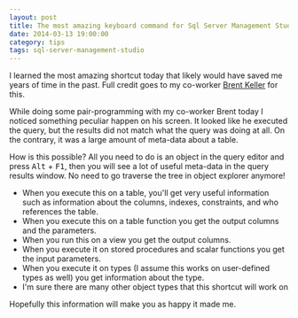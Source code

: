 ```yaml
---
layout: post
title: The most amazing keyboard command for Sql Server Management Studio
date: 2014-03-13 19:00:00
category: tips
tags: sql-server-management-studio
---
```

<p class="jumbotron">
	I learned the most amazing shortcut today that likely would have saved me years of time in
	the past. Full credit goes to my co-worker 
	<a href="http://devresults.com/en/p/about">Brent Keller</a> for this.
</p>

While doing some pair-programming with my co-worker Brent today I noticed something peculiar happen
on his screen. It looked like he executed the query, but the results did not match what the query
was doing at all. On the contrary, it was a large amount of meta-data about a table.

How is this possible? All you need to do is an object in the query editor and press 
<kbd>Alt</kbd> + <kbd>F1</kbd>, then you will see a lot of useful meta-data in the query results
window. No need to go traverse the tree in object explorer anymore!

* When you execute this on a table, you'll get very useful information such as information about the
columns, indexes, constraints, and who references the table.
* When you execute this on a table function you get the output columns and the parameters. 
* When you run this on a view you get the output columns.
* When you execute it on stored procedures and scalar functions you get the input parameters.
* When you execute it on types (I assume this works on user-defined types as well) you get information
about the type.
* I'm sure there are many other object types that this shortcut will work on

Hopefully this information will make you as happy it made me.